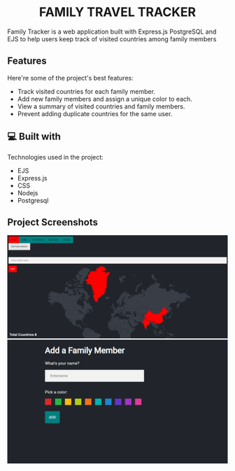 <h1 align="center" id="title">FAMILY TRAVEL TRACKER</h1>

<p id="description">Family Tracker is a web application built with Express.js PostgreSQL and EJS to help users keep track of visited countries among family members</p>





  
<h2>Features</h2>

Here're some of the project's best features:

*   Track visited countries for each family member.
*   Add new family members and assign a unique color to each.
*   View a summary of visited countries and family members.
*   Prevent adding duplicate countries for the same user.

<h2>💻 Built with</h2>

Technologies used in the project:

*   EJS
*   Express.js
*   CSS
*   Nodejs
*   Postgresql





<h2>Project Screenshots</h2>
<img src="./Screenshots/Screenshot 2024-01-22 194318.png">
<img src="./Screenshots/Screenshot 2024-01-22 194546.png">
